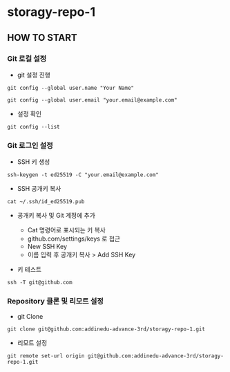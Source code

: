 # storagy-repo-1

## HOW TO START

### Git 로컬 설정

* git 설정 진행

`git config --global user.name "Your Name"`

`git config --global user.email "your.email@example.com"`

* 설정 확인

`git config --list`


### Git 로그인 설정

* SSH 키 생성

`ssh-keygen -t ed25519 -C "your.email@example.com"`

* SSH 공개키 복사

`cat ~/.ssh/id_ed25519.pub`

* 공개키 복사 및 Git 계정에 추가
    * Cat 명령어로 표시되는 키 복사
    * github.com/settings/keys 로 접근
    * New SSH Key
    * 이름 입력 후 공개키 복사 > Add SSH Key

* 키 테스트

`ssh -T git@github.com`

### Repository 클론 및 리모트 설정

* git Clone

`git clone git@github.com:addinedu-advance-3rd/storagy-repo-1.git`

* 리모트 설정

`git remote set-url origin git@github.com:addinedu-advance-3rd/storagy-repo-1.git`

